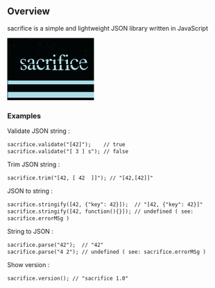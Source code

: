 ## Overview
sacrifice is a simple and lightweight JSON library written in JavaScript

![sacrifice](https://github.com/SamuraiDangyo/sacrifice/blob/master/logo.jpg)

### Examples
Validate JSON string :
```
sacrifice.validate("[42]");    // true
sacrifice.validate("[ 3 ] s"); // false
```

Trim JSON string :
```
sacrifice.trim("[42, [ 42  ]]"); // "[42,[42]]"
```

JSON to string :
```
sacrifice.stringify([42, {"key": 42}]);  // "[42, {"key": 42}]"
sacrifice.stringify([42, function(){}]); // undefined ( see: sacrifice.errorMSg )
```

String to JSON :
```
sacrifice.parse("42");  // "42"
sacrifice.parse("4 2"); // undefined ( see: sacrifice.errorMSg )
```

Show version :
```
sacrifice.version(); // "sacrifice 1.0"
```
